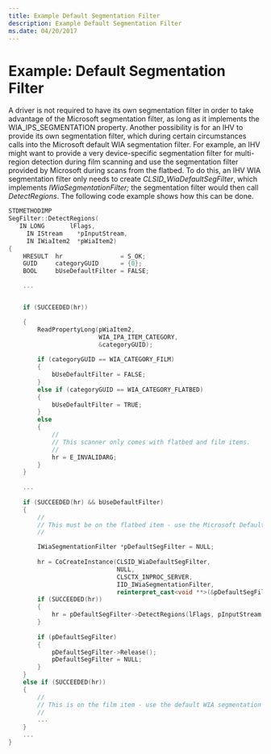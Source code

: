 ```yaml
---
title: Example Default Segmentation Filter
description: Example Default Segmentation Filter
ms.date: 04/20/2017
---
```


# Example: Default Segmentation Filter


A driver is not required to have its own segmentation filter in order to take advantage of the Microsoft segmentation filter, as long as it implements the WIA\_IPS\_SEGMENTATION property. Another possibility is for an IHV to provide its own segmentation filter, which during certain circumstances calls into the Microsoft default WIA segmentation filter. For example, an IHV might want to provide a very device-specific segmentation filter for multi-region detection during film scanning and use the segmentation filter provided by Microsoft during scans from the flatbed. To do this, an IHV WIA segmentation filter only needs to create *CLSID\_WiaDefaultSegFilter*, which implements *IWiaSegmentationFilter;* the segmentation filter would then call *DetectRegions*. The following code example shows how this can be done.

```cpp
STDMETHODIMP
SegFilter::DetectRegions(
   IN LONG       lFlags,
     IN IStream    *pInputStream,
     IN IWiaItem2  *pWiaItem2)
{
    HRESULT  hr                = S_OK;
    GUID     categoryGUID      = {0};
    BOOL     bUseDefaultFilter = FALSE;

    ...


    if (SUCCEEDED(hr))

    {
        ReadPropertyLong(pWiaItem2,
                         WIA_IPA_ITEM_CATEGORY,
                         &categoryGUID);
 
        if (categoryGUID == WIA_CATEGORY_FILM)
        {
            bUseDefaultFilter = FALSE;
        }
        else if (categoryGUID == WIA_CATEGORY_FLATBED)
        {
            bUseDefaultFilter = TRUE;
        }
        else
        {
            //
            // This scanner only comes with flatbed and film items.
            //
            hr = E_INVALIDARG;
        }
    }
 
    ...
 
    if (SUCCEEDED(hr) && bUseDefaultFilter)
    {
        //
        // This must be on the flatbed item - use the Microsoft Default WIA Segmentation Filter.
        //

        IWiaSegmentationFilter *pDefaultSegFilter = NULL;
 
        hr = CoCreateInstance(CLSID_WiaDefaultSegFilter,
                              NULL,
                              CLSCTX_INPROC_SERVER,
                              IID_IWiaSegmentationFilter,
                              reinterpret_cast<void **>(&pDefaultSegFilter));
        if (SUCCEEDED(hr))
        {
            hr = pDefaultSegFilter->DetectRegions(lFlags, pInputStream, pWiaItem2);
        }
 
        if (pDefaultSegFilter)
        {
            pDefaultSegFilter->Release();
            pDefaultSegFilter = NULL;
        }
    }
    else if (SUCCEEDED(hr))
    {
        //
        // This is on the film item - use the default WIA segmentation algorithm.
        //
        ...
    }
    ...
}
```

 

 




